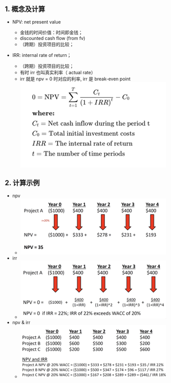 

## 1. 概念及计算

- NPV: net present value
    - 金钱的时间价值：时间即金钱；
    - discounted cash flow (from fv)
    - （跨期）投资项目的比较；

- IRR: internal rate of return；
    - （跨期）投资项目的比较；
    - 有时 irr 也叫真实利率（        actual rate）
    - irr 就是 npv = 0 时对应的利率, irr 是 break-even point
        ![npv与irr](../images/irr_npv.png)


## 2. 计算示例

- npv
    - ![npv cases](../images/npv.jpg)
- irr
    - ![irr cases](../images/irr_cases.jpg)
- npv & irr
    - ![npv vs. irr](../images/npv_irr.jpg)
